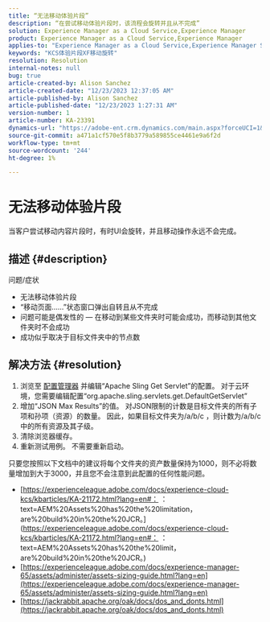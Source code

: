 ```yaml
---
title: “无法移动体验片段”
description: “在尝试移动体验片段时，该流程会旋转并且从不完成”
solution: Experience Manager as a Cloud Service,Experience Manager
product: Experience Manager as a Cloud Service,Experience Manager
applies-to: "Experience Manager as a Cloud Service,Experience Manager Sites,Experience Manager 6.5"
keywords: "KCS体验片段XF移动旋转"
resolution: Resolution
internal-notes: null
bug: true
article-created-by: Alison Sanchez
article-created-date: "12/23/2023 12:37:05 AM"
article-published-by: Alison Sanchez
article-published-date: "12/23/2023 1:27:31 AM"
version-number: 1
article-number: KA-23391
dynamics-url: "https://adobe-ent.crm.dynamics.com/main.aspx?forceUCI=1&pagetype=entityrecord&etn=knowledgearticle&id=c9efcc5e-2ba1-ee11-be37-6045bd006079"
source-git-commit: a471a1cf570e5f8b3779a589855ce4461e9a6f2d
workflow-type: tm+mt
source-wordcount: '244'
ht-degree: 1%

---
```


# 无法移动体验片段


当客户尝试移动内容片段时，有时UI会旋转，并且移动操作永远不会完成。

## 描述 {#description}


问题/症状

- 无法移动体验片段
- “移动页面……”状态窗口弹出自转且从不完成
- 问题可能是偶发性的 — 在移动到某些文件夹时可能会成功，而移动到其他文件夹时不会成功
- 成功似乎取决于目标文件夹中的节点数





## 解决方法 {#resolution}


1. 浏览至 [配置管理器](http://localhost:4502/system/console/configMgr) 并编辑“Apache Sling Get Servlet”的配置。 对于云环境，您需要编辑配置“org.apache.sling.servlets.get.DefaultGetServlet”
2. 增加“JSON Max Results”的值。 对JSON限制的计数是目标文件夹的所有子项和孙项（资源）的数量。 因此，如果目标文件夹为/a/b/c ，则计数为/a/b/c中的所有资源及其子级。
3. 清除浏览器缓存。
4. 重新测试用例。 不需要重新启动。


只要您按照以下文档中的建议将每个文件夹的资产数量保持为1000，则不必将数量增加到大于3000，并且您不会注意到此配置的任何性能问题。

- [https://experienceleague.adobe.com/docs/experience-cloud-kcs/kbarticles/KA-21172.html?lang=en#： ：text=AEM%20Assets%20has%20the%20limitation， are%20build%20in%20the%20JCR。](https://experienceleague.adobe.com/docs/experience-cloud-kcs/kbarticles/KA-21172.html?lang=en#： ：text=AEM%20Assets%20has%20the%20limit， are%20build%20in%20the%20JCR。)
- [https://experienceleague.adobe.com/docs/experience-manager-65/assets/administer/assets-sizing-guide.html?lang=en](https://experienceleague.adobe.com/docs/experience-manager-65/assets/administer/assets-sizing-guide.html?lang=en)
- [https://jackrabbit.apache.org/oak/docs/dos_and_donts.html](https://jackrabbit.apache.org/oak/docs/dos_and_donts.html)





